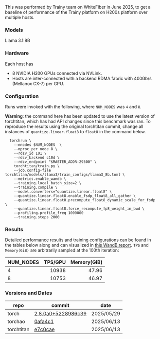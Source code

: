 This was performed by Trainy team on WhiteFiber in June 2025, to get a baseline of performance
of the Trainy platform on H200s platform over multiple hosts.

### Models

Llama 3.1 8B

### Hardware

Each host has

- 8 NVIDIA H200 GPUs connected via NVLink.
- Hosts are inter-connected with a backend RDMA fabric with 400Gb/s (Mellanox CX-7) per GPU.

### Configuration

Runs were invoked with the following, where `NUM_NODES` was `4` and `8`.

**Warning**: the command here has been updated to use the latest version of torchtitan, which has had API changes since this benchmark was ran.
To reproduce the results using the original torchtitan commit, change all instances of `quantize.linear.float8` to `float8` in the command below.
```
  torchrun \
    --nnodes $NUM_NODES  \
    --nproc_per_node 8 \
    --rdzv_id 101 \
    --rdzv_backend c10d \
    --rdzv_endpoint "$MASTER_ADDR:29500" \
    torchtitan/train.py \
    --job.config-file torchtitan/models/llama3/train_configs/llama3_8b.toml \
    --metrics.enable_wandb \
    --training.local_batch_size=2 \
    --training.compile \
    --model.converters="quantize.linear.float8" \
    --quantize.linear.float8.enable_fsdp_float8_all_gather \
    --quantize.linear.float8.precompute_float8_dynamic_scale_for_fsdp \
    --quantize.linear.float8.force_recompute_fp8_weight_in_bwd \
    --profiling.profile_freq 1000000
    --training.steps 2000
```

### Results

Detailed performance results and training configurations can be found in the tables below along and can visualized in [this WandB report](https://api.wandb.ai/links/asaiacai/w4c46stp). `TPS` and `Memory(GiB)` are arbitrarily sampled at the 100th iteration:

| NUM_NODES | TPS/GPU | Memory(GiB) |
| ----- | ----: | ----: |
| 4 | 10938 | 47.96 |
| 8 | 10753 | 46.97 |


### Versions and Dates

| repo | commit | date |
| --- | --- | --- |
| torch | [2.8.0a0+5228986c39](https://docs.nvidia.com/deeplearning/frameworks/pytorch-release-notes/rel-25-05.html) | 2025/05/29 |
| torchao | [0afa4c1](https://github.com/pytorch/ao/commit/0afa4c1bd28c82921e360ddbd1b27c9d6da5b947) | 2025/06/13 |
| torchtitan | [e7c0cae](https://github.com/pytorch/torchtitan/commit/e7c0cae934df78d6e9c2835f42ff1f757dc3fddc) | 2025/06/13 |
